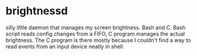 # brightnessd

silly little daemon that manages my screen brightness. Bash and C. Bash script
reads config changes from a FIFO, C program manages the actual brightness. The
C program is there mostly because I couldn't find a way to read events from an
input device neatly in shell.
